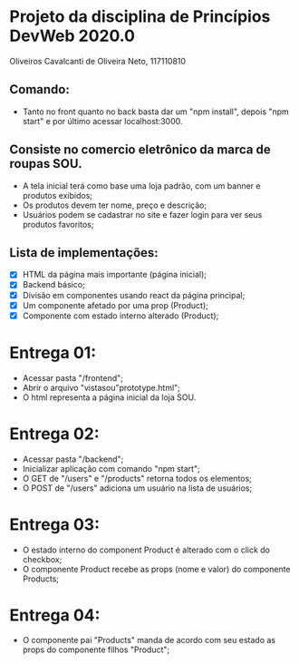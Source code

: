 # Projeto da disciplina de Princípios DevWeb 2020.0
Oliveiros Cavalcanti de Oliveira Neto, 117110810

## Comando:
- Tanto no front quanto no back basta dar um "npm install", depois "npm start" e  por último acessar localhost:3000.

## Consiste no comercio eletrônico da marca de roupas SOU.
- A tela inicial terá como base uma loja padrão, com um banner e produtos exibidos;
- Os produtos devem ter nome, preço e descrição;
- Usuários podem se cadastrar no site e fazer login para ver seus produtos favoritos;

## Lista de implementações:
- [x] HTML da página mais importante (página inicial);
- [x] Backend básico;
- [x] Divisão em componentes usando react da página principal;
- [x] Um componente afetado por uma prop (Product);
- [x] Componente com estado interno alterado (Product);

# Entrega 01:
- Acessar pasta "/frontend";
- Abrir o arquivo "vistasou"prototype.html";
- O html representa a página inicial da loja SOU.

# Entrega 02:
- Acessar pasta "/backend";
- Inicializar aplicação com comando "npm start";
- O GET de "/users" e "/products" retorna todos os elementos;
- O POST de "/users" adiciona um usuário na lista de usuários;

# Entrega 03:
- O estado interno do component Product é alterado com o click do checkbox;
- O componente Product recebe as props (nome e valor) do componente Products;

# Entrega 04:
- O componente pai "Products" manda de acordo com seu estado as props do componente filhos "Product";
